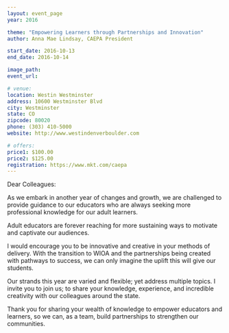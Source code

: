 ```yaml
---
layout: event_page
year: 2016

theme: "Empowering Learners through Partnerships and Innovation"
author: Anna Mae Lindsay, CAEPA President

start_date: 2016-10-13
end_date: 2016-10-14

image_path: 
event_url: 

# venue:
location: Westin Westminster
address: 10600 Westminster Blvd
city: Westminster
state: CO
zipcode: 80020
phone: (303) 410-5000
website: http://www.westindenverboulder.com

# offers:
price1: $100.00
price2: $125.00
registration: https://www.mkt.com/caepa
---
```

Dear Colleagues:

As we embark in another year of changes and growth, we are challenged to provide guidance to our educators who are always seeking more professional knowledge for our adult learners.

Adult educators are forever reaching for more sustaining ways to motivate and captivate our audiences.

I would encourage you to be innovative and creative in your methods of delivery. With the transition to WIOA and the partnerships being created with pathways to success, we can only imagine the uplift this will give our students.

Our strands this year are varied and flexible; yet address multiple topics. I invite you to join us; to share your knowledge, experience, and incredible creativity with our colleagues around the state.

Thank you for sharing your wealth of knowledge to empower educators and learners, so we can, as a team, build partnerships to strengthen our communities.